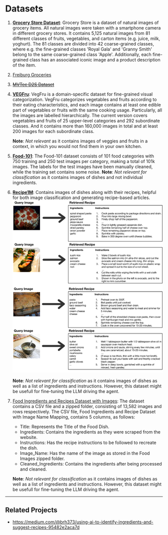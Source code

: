 # Datasets

1. [**Grocery Store Dataset**](https://paperswithcode.com/dataset/grocery-store):
Grocery Store is a dataset of natural images of grocery items. All natural images were taken with a smartphone camera in different grocery stores. It contains 5,125 natural images from 81 different classes of fruits, vegetables, and carton items (e.g. juice, milk, yoghurt). The 81 classes are divided into 42 coarse-grained classes, where e.g. the fine-grained classes 'Royal Gala' and 'Granny Smith' belong to the same coarse-grained class 'Apple'. Additionally, each fine-grained class has an associated iconic image and a product description of the item.

2. [Freiburg Groceries](http://aisdatasets.informatik.uni-freiburg.de/freiburg_groceries_dataset/)

3. ~~[MVTec D2S Dataset](https://www.mvtec.com/company/research/datasets/mvtec-d2s/downloads)~~

4. [**VEGFru**](https://paperswithcode.com/dataset/vegfru): VegFru is a domain-specific dataset for fine-grained visual categorization. VegFru categorizes vegetables and fruits according to their eating characteristics, and each image contains at least one edible part of vegetables or fruits with the same cooking usage. Particularly, all the images are labelled hierarchically. The current version covers vegetables and fruits of 25 upper-level categories and 292 subordinate classes. And it contains more than 160,000 images in total and at least 200 images for each subordinate class.

    **Note**: _Not relevant_ as it contains images of veggies and fruits in a context, in which you would not find them in your own kitchen.

5. [**Food-101**](https://paperswithcode.com/dataset/food-101): The Food-101 dataset consists of 101 food categories with 750 training and 250 test images per category, making a total of 101k images. The labels for the test images have been manually cleaned, while the training set contains some noise.
**Note**: _Not relevant for classification_ as it contains images of dishes and not individual ingredients.

1. [**Recipe1M**](https://paperswithcode.com/dataset/recipe1m-1): Contains images of dishes along with their recipes, helpful for both image classification and generating recipe-based articles.
![Recipe1M](/docs/assets/data/recipe1m.png)

    **Note**: _Not relevant for classification_ as it contains images of dishes as well as a list of ingredients and instructions. However, this dataset might be usefull for fine-tuning the LLM driving the agent.

1. [Food Ingredients and Recipes Dataset with Images](https://www.kaggle.com/datasets/pes12017000148/food-ingredients-and-recipe-dataset-with-images):
The dataset contains a CSV file and a zipped folder, consisting of 13,582 images and rows respectively.
    The CSV file, Food Ingredients and Recipe Dataset with Image Name Mapping, contains 5 columns, as follows:

   - Title: Represents the Title of the Food Dish.
   - Ingredients: Contains the ingredients as they were scraped from the website.
   - Instructions: Has the recipe instructions to be followed to recreate the dish.
   - Image_Name: Has the name of the image as stored in the Food Images zipped folder.
   - Cleaned_Ingredients: Contains the ingredients after being processed and cleaned.

    **Note**: _Not relevant for classification_ as it contains images of dishes as well as a list of ingredients and instructions. However, this dataset might be usefull for fine-tuning the LLM driving the agent.

---

## Related Projects

- <https://medium.com/@brh373/using-ai-to-identify-ingredients-and-suggest-recipes-95482e2aca7d>
